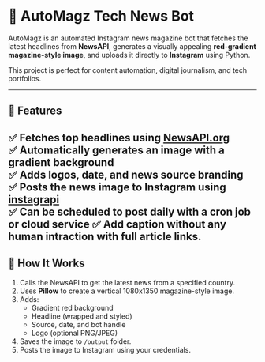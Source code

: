 # 📰 AutoMagz Tech News Bot

AutoMagz is an automated Instagram news magazine bot that fetches the latest headlines from **NewsAPI**, generates a visually appealing **red-gradient magazine-style image**, and uploads it directly to **Instagram** using Python.

This project is perfect for content automation, digital journalism, and tech portfolios.

---

## 🚀 Features

✅ Fetches top headlines using [NewsAPI.org](https://newsapi.org)  
✅ Automatically generates an image with a gradient background  
✅ Adds logos, date, and news source branding  
✅ Posts the news image to Instagram using [instagrapi](https://github.com/adw0rd/instagrapi)  
✅ Can be scheduled to post daily with a cron job or cloud service
✅ Add caption without any human intraction with full article links. 
---

## 🧠 How It Works

1. Calls the NewsAPI to get the latest news from a specified country.
2. Uses **Pillow** to create a vertical 1080x1350 magazine-style image.
3. Adds:
   - Gradient red background
   - Headline (wrapped and styled)
   - Source, date, and bot handle
   - Logo (optional PNG/JPEG)
4. Saves the image to `/output` folder.
5. Posts the image to Instagram using your credentials.

